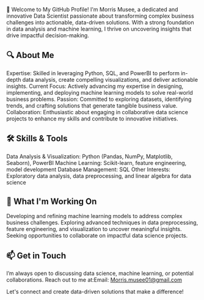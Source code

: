 👋 Welcome to My GitHub Profile!
I'm Morris Musee, a dedicated and innovative Data Scientist passionate about transforming complex business challenges into actionable, data-driven solutions. With a strong foundation in data analysis and machine learning, I thrive on uncovering insights that drive impactful decision-making.

## 🔍 About Me

Expertise: Skilled in leveraging Python, SQL, and PowerBI to perform in-depth data analysis, create compelling visualizations, and deliver actionable insights.
Current Focus: Actively advancing my expertise in designing, implementing, and deploying machine learning models to solve real-world business problems.
Passion: Committed to exploring datasets, identifying trends, and crafting solutions that generate tangible business value.
Collaboration: Enthusiastic about engaging in collaborative data science projects to enhance my skills and contribute to innovative initiatives.

## 🛠️ Skills & Tools

Data Analysis & Visualization: Python (Pandas, NumPy, Matplotlib, Seaborn), PowerBI
Machine Learning: Scikit-learn, feature engineering, model development
Database Management: SQL
Other Interests: Exploratory data analysis, data preprocessing, and linear algebra for data science

## 🚀 What I'm Working On

Developing and refining machine learning models to address complex business challenges.
Exploring advanced techniques in data preprocessing, feature engineering, and visualization to uncover meaningful insights.
Seeking opportunities to collaborate on impactful data science projects.

## 📫 Get in Touch
I’m always open to discussing data science, machine learning, or potential collaborations. Reach out to me at:Email: Morris.musee01@gmail.com

Let's connect and create data-driven solutions that make a difference!

<!---
Morris-best/Morris-best is a ✨ special ✨ repository because its `README.md` (this file) appears on your GitHub profile.
You can click the Preview link to take a look at your changes.
--->
